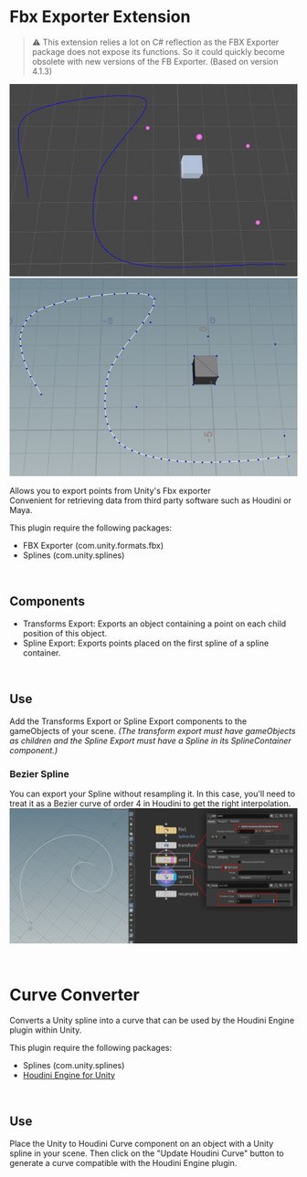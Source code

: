 # Fbx Exporter Extension
> ⚠️ This extension relies a lot on C# reflection as the FBX Exporter package does not expose its functions. So it could quickly become obsolete with new versions of the FB Exporter. (Based on version 4.1.3)

![Unity Objects](https://github.com/Niwala/FbxExporterExtension/blob/main/Media/UnityObjects.png)
![Houdini Objects](https://github.com/Niwala/FbxExporterExtension/blob/main/Media/HoudiniObjects.png)

Allows you to export points from Unity's Fbx exporter<br>
Convenient for retrieving data from third party software such as Houdini or Maya.

This plugin require the following packages:
 - FBX Exporter (com.unity.formats.fbx)
 - Splines (com.unity.splines)

&nbsp;

## Components
 - Transforms Export: Exports an object containing a point on each child position of this object.
 - Spline Export: Exports points placed on the first spline of a spline container.

&nbsp;

## Use
Add the Transforms Export or Spline Export components to the gameObjects of your scene.
*(The transform export must have gameObjects as children and the Spline Export must have a Spline in its SplineContainer component.)*

### Bezier Spline
You can export your Spline without resampling it. In this case, you'll need to treat it as a Bezier curve of order 4 in Houdini to get the right interpolation.<br>
![Export in Bezier Mode](https://github.com/Niwala/FbxExporterExtension/blob/main/Media/BezierCurve.png)

&nbsp;&nbsp;&nbsp;

# Curve Converter
Converts a Unity spline into a curve that can be used by the Houdini Engine plugin within Unity.

This plugin require the following packages:
 - Splines (com.unity.splines)
 - [Houdini Engine for Unity](https://www.sidefx.com/products/houdini-engine/plug-ins/unity-plug-in/)

&nbsp;

## Use
Place the Unity to Houdini Curve component on an object with a Unity spline in your scene. Then click on the "Update Houdini Curve" button to generate a curve compatible with the Houdini Engine plugin.
